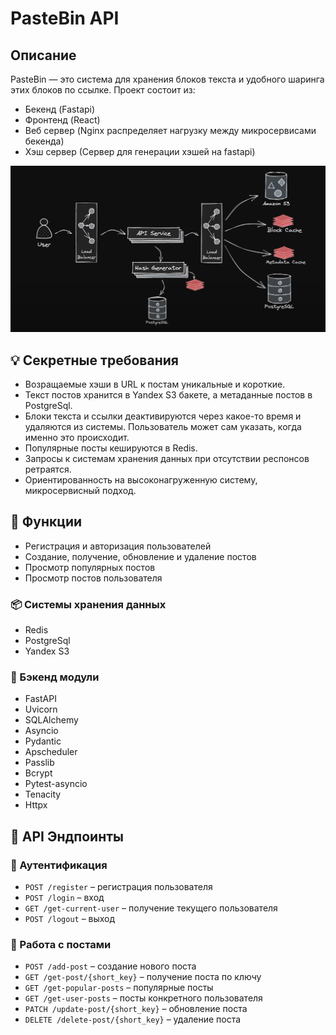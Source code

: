 # PasteBin API

## Описание
PasteBin — это система для хранения блоков текста и удобного шаринга этих блоков 
по ссылке.
Проект состоит из:
- Бекенд (Fastapi)
- Фронтенд (React)
- Веб сервер (Nginx распределяет нагрузку между микросервисами бекенда)
- Хэш сервер (Сервер для генерации хэшей на fastapi)

![PasteBinMap](https://github.com/tensazangetsu92/PasteBin/blob/main/PasteBinMap.png)

## 💡 Секретные требования
- Возращаемые хэши в URL к постам уникальные и короткие.
- Текст постов хранится в Yandex S3 бакете, а метаданные постов в  PostgreSql.
- Блоки текста и ссылки деактивируются через какое-то время и удаляются из системы. Пользователь может сам указать, когда именно это происходит.
- Популярные посты кешируются в Redis.
- Запросы к системам хранения данных при отсутствии респонсов ретраятся.
- Ориентированность на высоконагруженную систему, микросервисный подход.

## 📌 Функции
- Регистрация и авторизация пользователей
- Создание, получение, обновление и удаление постов
- Просмотр популярных постов
- Просмотр постов пользователя

### 📦 Системы хранения данных
- Redis
- PostgreSql
- Yandex S3

### 📡 Бэкенд модули 
- FastAPI
- Uvicorn
- SQLAlchemy
- Аsyncio
- Pydantic
- Apscheduler
- Passlib
- Bcrypt
- Pytest-asyncio
- Tenacity
- Httpx

## 🔗 API Эндпоинты

### 📌 Аутентификация
- `POST /register` – регистрация пользователя
- `POST /login` – вход
- `GET /get-current-user` – получение текущего пользователя
- `POST /logout` – выход

### 📌 Работа с постами
- `POST /add-post` – создание нового поста
- `GET /get-post/{short_key}` – получение поста по ключу
- `GET /get-popular-posts` – популярные посты
- `GET /get-user-posts` – посты конкретного пользователя
- `PATCH /update-post/{short_key}` – обновление поста
- `DELETE /delete-post/{short_key}` – удаление поста

